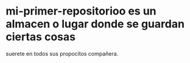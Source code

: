 # mi-primer-repositorioo es un almacen o lugar donde se guardan ciertas cosas
suerete en todos sus propocitos compañera.
